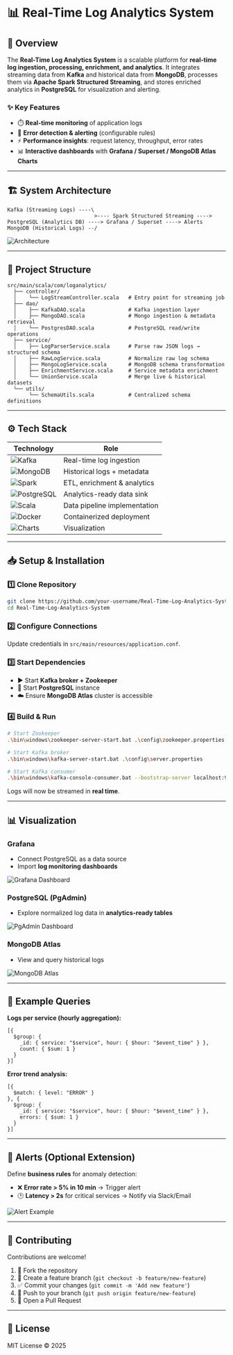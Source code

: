 # 📊 Real-Time Log Analytics System

## 🚀 Overview

The **Real-Time Log Analytics System** is a scalable platform for **real-time log ingestion, processing, enrichment, and analytics**.
It integrates streaming data from **Kafka** and historical data from **MongoDB**, processes them via **Apache Spark Structured Streaming**, and stores enriched analytics in **PostgreSQL** for visualization and alerting.

### ✨ Key Features

* ⏱️ **Real-time monitoring** of application logs
* 🚨 **Error detection & alerting** (configurable rules)
* ⚡ **Performance insights**: request latency, throughput, error rates
* 📊 **Interactive dashboards** with **Grafana / Superset / MongoDB Atlas Charts**

---

## 🏗️ System Architecture

```text
Kafka (Streaming Logs) ----\
                            >---- Spark Structured Streaming ----> PostgreSQL (Analytics DB) ----> Grafana / Superset ----> Alerts
MongoDB (Historical Logs) --/                      
```

![Architecture](Asserts/Images/dashboard.png)

---

## 📂 Project Structure

```text
src/main/scala/com/loganalytics/
  ├── controller/
  │    └── LogStreamController.scala   # Entry point for streaming job
  ├── dao/
  │    ├── KafkaDAO.scala              # Kafka ingestion layer
  │    ├── MongoDAO.scala              # Mongo ingestion & metadata retrieval
  │    └── PostgresDAO.scala           # PostgreSQL read/write operations
  ├── service/
  │    ├── LogParserService.scala      # Parse raw JSON logs → structured schema
  │    ├── RawLogService.scala         # Normalize raw log schema
  │    ├── MongoLogService.scala       # MongoDB schema transformation
  │    ├── EnrichmentService.scala     # Service metadata enrichment
  │    └── UnionService.scala          # Merge live & historical datasets
  └── utils/
       └── SchemaUtils.scala           # Centralized schema definitions
```

---

## ⚙️ Tech Stack

| Technology                                                                                            | Role                         |
| ----------------------------------------------------------------------------------------------------- | ---------------------------- |
| ![Kafka](https://img.shields.io/badge/Apache%20Kafka-231F20?logo=apache-kafka\&logoColor=white)       | Real-time log ingestion      |
| ![MongoDB](https://img.shields.io/badge/MongoDB-4EA94B?logo=mongodb\&logoColor=white)                 | Historical logs + metadata   |
| ![Spark](https://img.shields.io/badge/Apache%20Spark-E25A1C?logo=apachespark\&logoColor=white)        | ETL, enrichment & analytics  |
| ![PostgreSQL](https://img.shields.io/badge/PostgreSQL-316192?logo=postgresql\&logoColor=white)        | Analytics-ready data sink    |
| ![Scala](https://img.shields.io/badge/Scala-DC322F?logo=scala\&logoColor=white)                       | Data pipeline implementation |
| ![Docker](https://img.shields.io/badge/Docker-2496ED?logo=docker\&logoColor=white)                    | Containerized deployment     |
| ![Charts](https://img.shields.io/badge/MongoDB%20Atlas%20Charts-00ED64?logo=mongodb\&logoColor=white) | Visualization                |

---

## 📥 Setup & Installation

### 1️⃣ Clone Repository

```bash
git clone https://github.com/your-username/Real-Time-Log-Analytics-System.git
cd Real-Time-Log-Analytics-System
```

### 2️⃣ Configure Connections

Update credentials in `src/main/resources/application.conf`.

### 3️⃣ Start Dependencies

* ▶️ Start **Kafka broker + Zookeeper**
* 🐘 Start **PostgreSQL** instance
* ☁️ Ensure **MongoDB Atlas** cluster is accessible

### 4️⃣ Build & Run

```bash
# Start Zookeeper
.\bin\windows\zookeeper-server-start.bat .\config\zookeeper.properties  

# Start Kafka broker
.\bin\windows\kafka-server-start.bat .\config\server.properties  

# Start Kafka consumer
.\bin\windows\kafka-console-consumer.bat --bootstrap-server localhost:9092 --topic logs --from-beginning
```

Logs will now be streamed in **real time**.

---

## 📊 Visualization

### Grafana

* Connect PostgreSQL as a data source
* Import **log monitoring dashboards**

![Grafana Dashboard](Asserts/Images/db1.jpg)

### PostgreSQL (PgAdmin)

* Explore normalized log data in **analytics-ready tables**

![PgAdmin Dashboard](Asserts/Images/pgdb.png)

### MongoDB Atlas

* View and query historical logs

![MongoDB Atlas](Asserts/Images/mdb.png)

---

## 🔎 Example Queries

**Logs per service (hourly aggregation):**

```mongodb
[{
  $group: {
    _id: { service: "$service", hour: { $hour: "$event_time" } },
    count: { $sum: 1 }
  }
}]
```

**Error trend analysis:**

```mongodb
[{
  $match: { level: "ERROR" }
}, {
  $group: {
    _id: { service: "$service", hour: { $hour: "$event_time" } },
    errors: { $sum: 1 }
  }
}]
```

---

## 🚨 Alerts (Optional Extension)

Define **business rules** for anomaly detection:

* ❌ **Error rate > 5% in 10 min** → Trigger alert
* 🕑 **Latency > 2s** for critical services → Notify via Slack/Email

![Alert Example](Asserts/Images/alert.png)

---

## 🤝 Contributing

Contributions are welcome!

1. 🍴 Fork the repository
2. 🌱 Create a feature branch (`git checkout -b feature/new-feature`)
3. ✅ Commit your changes (`git commit -m 'Add new feature'`)
4. 🚀 Push to your branch (`git push origin feature/new-feature`)
5. 🔁 Open a Pull Request

---

## 📜 License

MIT License © 2025
